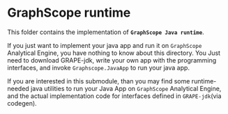 # GraphScope runtime

This folder contains the implementation of **```GraphScope Java runtime```**.

If you just want to implement your java app and run it on ```GraphScope```
Analytical Engine, you have nothing to know about this directory. You Just need to download
GRAPE-jdk, write your own app with the programming interfaces, and invoke
```Graphscope.JavaApp``` to run your java app.

If you are interested in this submodule, than you may find some runtime-needed java utilities to run
your Java App on ```GraphScope``` Analytical Engine, and the actual implementation code for
interfaces defined in `GRAPE-jdk`(via codegen).
